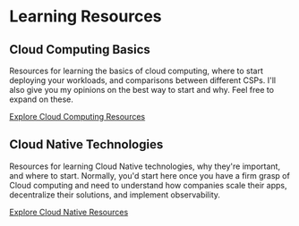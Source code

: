 # Learning Resources

## Cloud Computing Basics
Resources for learning the basics of cloud computing, where to start deploying your workloads, and comparisons between different CSPs. I'll also give you my opinions on the best way to start and why. Feel free to expand on these.

[Explore Cloud Computing Resources](https://github.com/catinahat85/gitgudatcloudnative/tree/main/learning-resources/cloudcomputing)

## Cloud Native Technologies
Resources for learning Cloud Native technologies, why they're important, and where to start. Normally, you'd start here once you have a firm grasp of Cloud computing and need to understand how companies scale their apps, decentralize their solutions, and implement observability.

[Explore Cloud Native Resources](https://github.com/catinahat/gitgudatcloudnative/tree/main/learning-resources/kubernetes)
